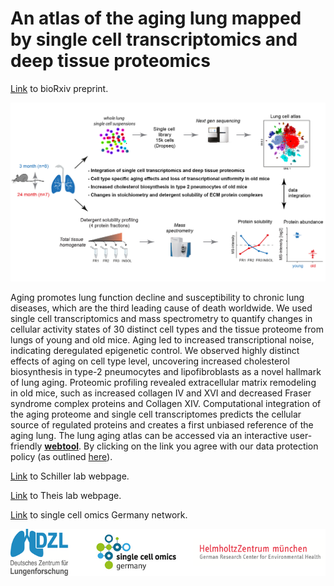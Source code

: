 # An atlas of the aging lung mapped by single cell transcriptomics and deep tissue proteomics 

[Link](https://www.biorxiv.org/content/early/2018/06/20/351353) to bioRxiv preprint.

<p align="center"> 
<img src="Overview_MLAA.png">
</p>

Aging promotes lung function decline and susceptibility to chronic lung diseases, which are the third leading cause of death worldwide. We used single cell transcriptomics and mass spectrometry to quantify changes in cellular activity states of 30 distinct cell types and the tissue proteome from lungs of young and old mice. Aging led to increased transcriptional noise, indicating deregulated epigenetic control. We observed highly distinct effects of aging on cell type level, uncovering increased cholesterol biosynthesis in type-2 pneumocytes and lipofibroblasts as a novel hallmark of lung aging. Proteomic profiling revealed extracellular matrix remodeling in old mice, such as increased collagen IV and XVI and decreased Fraser syndrome complex proteins and Collagen XIV. Computational integration of the aging proteome and single cell transcriptomes predicts the cellular source of regulated proteins and creates a first unbiased reference of the aging lung. The lung aging atlas can be accessed via an interactive user-friendly **[webtool](http://icb-mts.scidom.de:3838/MLAA_backup)**. By clicking on the link you agree with our data protection policy (as outlined [here](https://www.helmholtz-muenchen.de/en/imprint/index.html)).


[Link](https://www.helmholtz-muenchen.de/ilbd/research/cpc-junior-research-groups/schiller-lab-dzl-junior-research-group/scientific-focus/index.html) to Schiller lab webpage. 

[Link](https://www.helmholtz-muenchen.de/icb/research/groups/machine-learning/overview/index.html) to Theis lab webpage. 

[Link](https://www.singlecell.de/) to single cell omics Germany network. 



<p></p>
<p align="center"> 
<img src="Overview_logos.png">
</p>
<p></p>





